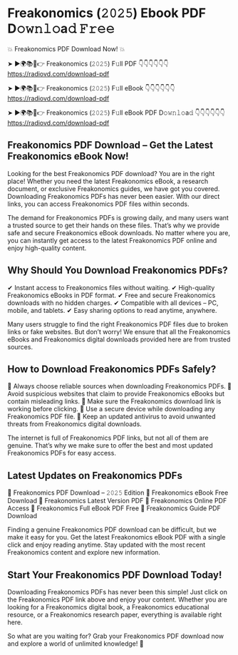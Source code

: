 # Freakonomics (𝟸𝟶𝟸𝟻) Ebook PDF D𝚘𝚠𝚗𝚕𝚘a𝚍 𝙵𝚛𝚎𝚎

💥 Freakonomics PDF Download Now! 💥

➤ ►🌍📚📱👉 Freakonomics (𝟸𝟶𝟸𝟻) F𝚞ll PDF 👇👇👇👇👇👇
https://radiovd.com/download-pdf

➤ ►🌍📚📱👉 Freakonomics (𝟸𝟶𝟸𝟻) F𝚞ll eBook 👇👇👇👇👇👇
https://radiovd.com/download-pdf

➤ ►🌍📚📱👉 Freakonomics (𝟸𝟶𝟸𝟻) F𝚞ll eBook PDF D𝚘𝚠𝚗𝚕𝚘a𝚍 👇👇👇👇👇👇
https://radiovd.com/download-pdf

## Freakonomics PDF Download – Get the Latest Freakonomics eBook Now!

Looking for the best Freakonomics PDF download? You are in the right place! Whether you need the latest Freakonomics eBook, a research document, or exclusive Freakonomics guides, we have got you covered. Downloading Freakonomics PDFs has never been easier. With our direct links, you can access Freakonomics PDF files within seconds.

The demand for Freakonomics PDFs is growing daily, and many users want a trusted source to get their hands on these files. That’s why we provide safe and secure Freakonomics eBook downloads. No matter where you are, you can instantly get access to the latest Freakonomics PDF online and enjoy high-quality content.

## Why Should You Download Freakonomics PDFs?

✔ Instant access to Freakonomics files without waiting.
✔ High-quality Freakonomics eBooks in PDF format.
✔ Free and secure Freakonomics downloads with no hidden charges.
✔ Compatible with all devices – PC, mobile, and tablets.
✔ Easy sharing options to read anytime, anywhere.

Many users struggle to find the right Freakonomics PDF files due to broken links or fake websites. But don’t worry! We ensure that all the Freakonomics eBooks and Freakonomics digital downloads provided here are from trusted sources.

## How to Download Freakonomics PDFs Safely?

📌 Always choose reliable sources when downloading Freakonomics PDFs.
📌 Avoid suspicious websites that claim to provide Freakonomics eBooks but contain misleading links.
📌 Make sure the Freakonomics download link is working before clicking.
📌 Use a secure device while downloading any Freakonomics PDF file.
📌 Keep an updated antivirus to avoid unwanted threats from Freakonomics digital downloads.

The internet is full of Freakonomics PDF links, but not all of them are genuine. That’s why we make sure to offer the best and most updated Freakonomics PDFs for easy access.

## Latest Updates on Freakonomics PDFs

🔹 Freakonomics PDF Download – 𝟸𝟶𝟸𝟻 Edition
🔹 Freakonomics eBook Free Download
🔹 Freakonomics Latest Version PDF
🔹 Freakonomics Online PDF Access
🔹 Freakonomics Full eBook PDF Free
🔹 Freakonomics Guide PDF Download

Finding a genuine Freakonomics PDF download can be difficult, but we make it easy for you. Get the latest Freakonomics eBook PDF with a single click and enjoy reading anytime. Stay updated with the most recent Freakonomics content and explore new information.

## Start Your Freakonomics PDF Download Today!

Downloading Freakonomics PDFs has never been this simple! Just click on the Freakonomics PDF link above and enjoy your content. Whether you are looking for a Freakonomics digital book, a Freakonomics educational resource, or a Freakonomics research paper, everything is available right here.

So what are you waiting for? Grab your Freakonomics PDF download now and explore a world of unlimited knowledge! 🚀
